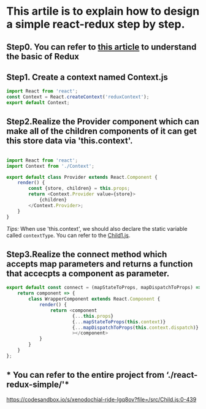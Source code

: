 # This artile is to explain how to design a simple react-redux step by step.

## Step0. You can refer to [this article](https://github.com/wannamakeudance/redux-design-pattern) to understand the basic of Redux

## Step1. Create a context named Context.js

```javascript
import React from 'react';
const Context = React.createContext('reduxContext');
export default Context;
```

## Step2.Realize the Provider component which can make all of the children components of it can get this store data via 'this.context'.

```javascript

import React from 'react';
import Context from './Context';

export default class Provider extends React.Component {
    render() {
        const {store, children} = this.props;
        return <Context.Provider value={store}>
            {children}    
        </Context.Provider>;
    }
}

```
*Tips:* When use 'this.context', we should also declare the static variable called `contextType`. You can refer to the [Child1.js](./src/demo/Child1.js).

## Step3.Realize the connect method which accepts map parameters and returns a function that accecpts a component as parameter.

```javascript
export default const connect = (mapStateToProps, mapDispatchToProps) => {
    return component => {
        class WrapperComponent extends React.Component {
            render() {
                return <component
                        {...this.props}
                        {...mapStateToProps(this.context)}
                        {...mapDispatchToProps(this.context.dispatch)}
                        ></component>
            }
        }
    }
};
```

## * You can refer to the entire project from ‘./react-redux-simple/'*

https://codesandbox.io/s/xenodochial-ride-lgq8ov?file=/src/Child.js:0-439